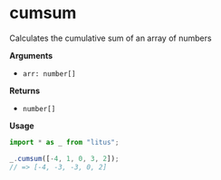 # cumsum

Calculates the cumulative sum of an array of numbers

**Arguments**

- `arr: number[]`

**Returns**

- `number[]`

**Usage**

```ts
import * as _ from "litus";

_.cumsum([-4, 1, 0, 3, 2]);
// => [-4, -3, -3, 0, 2]
```
